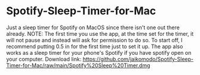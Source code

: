 # Spotify-Sleep-Timer-for-Mac
Just a sleep timer for Spotify on MacOS since there isn't one out there already.
NOTE: The first time you use the app, at the time set for the timer, it will not pause and instead will ask for permission to do so. To start off, I recommend putting 0.5 in for the first time just to set it up.
The app also works as a sleep timer for your phone's Spotify if you have spotify open on your computer.
Download link: https://github.com/jaikomodo/Spotify-Sleep-Timer-for-Mac/raw/main/Spotify%20Sleep%20Timer.dmg
